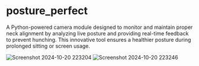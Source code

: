 # posture_perfect
 A Python-powered camera module designed to monitor and maintain proper neck alignment by analyzing live posture and providing real-time feedback to prevent hunching. This innovative tool ensures a healthier posture during prolonged sitting or screen usage.

 
![Screenshot 2024-10-20 223204](https://github.com/user-attachments/assets/528c2d2a-1416-4c68-a2f2-74fb000f1ea6)
![Screenshot 2024-10-20 223246](https://github.com/user-attachments/assets/dc539863-add3-4670-9326-1f03383ac3fb)
